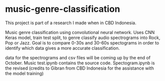 # music-genre-classification
This project is part of a research I made when in CBD Indonesia.

Music genre classification using convolutional neural network.
Uses CNN Keras model, train test split, to genre classify audio spectrograms into Rock, Pop or Jazz.
Goal is to compare 0-30s and 30-60s spectograms in order to identify which data gives a more accurate classification.


data for the spectrograms and csv files will be coming up by the end of October.
Music test.ipynb contains the source code.
Spectogram.ipynb is the revised (credits to Gibran from CBD Indonesia for the assistance with the model training)



